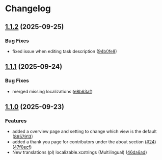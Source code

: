 # Changelog

## [1.1.2](https://github.com/trykuna/app/compare/v1.1.1...v1.1.2) (2025-09-25)


### Bug Fixes

* fixed issue when editing task description ([94b0fe8](https://github.com/trykuna/app/commit/94b0fe899e1fe4609c2865a38a938d234f84b2e7))

## [1.1.1](https://github.com/trykuna/app/compare/v1.1.0...v1.1.1) (2025-09-24)


### Bug Fixes

* merged missing localizations ([e8b63af](https://github.com/trykuna/app/commit/e8b63afc2764116e604be8934a816c3658a50e05))

## [1.1.0](https://github.com/trykuna/app/compare/v1.0.2...v1.1.0) (2025-09-23)


### Features

* added a overview page and setting to change which view is the default ([8957913](https://github.com/trykuna/app/commit/89579135929fc62202e13bbcd0194f9f596f57e3))
* added a thank you page for contributors under the about section ([#24](https://github.com/trykuna/app/issues/24)) ([47f0ecf](https://github.com/trykuna/app/commit/47f0ecf588c3807a8e290ec5d97e336583ff631b))
* New translations (pl) localizable.xcstrings (Multilingual) ([46da6ad](https://github.com/trykuna/app/commit/46da6ad8f7cd77c7f9482701756ade6fda00041d))
